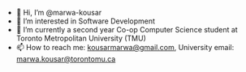 - 👋 Hi, I’m @marwa-kousar
- 👀 I’m interested in Software Development
- 🌱 I’m currently a second year Co-op Computer Science student at Toronto Metropolitan University (TMU)
- 📫 How to reach me: kousarmarwa@gmail.com, University email: marwa.kousar@torontomu.ca

<!---
superCoder2004/superCoder2004 is a ✨ special ✨ repository because its `README.md` (this file) appears on your GitHub profile.
You can click the Preview link to take a look at your changes.
--->

